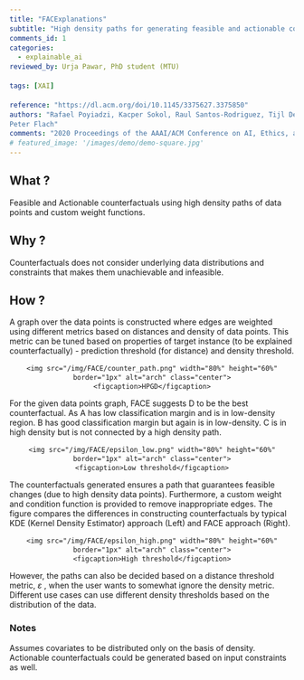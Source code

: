 ```yaml
---
title: "FACExplanations"
subtitle: "High density paths for generating feasible and actionable counterfactuals"
comments_id: 1
categories:
  - explainable_ai
reviewed_by: Urja Pawar, PhD student (MTU)

tags: [XAI]

reference: "https://dl.acm.org/doi/10.1145/3375627.3375850"
authors: "Rafael Poyiadzi, Kacper Sokol, Raul Santos-Rodriguez, Tijl De Bie,
Peter Flach"
comments: "2020 Proceedings of the AAAI/ACM Conference on AI, Ethics, and Society"
# featured_image: '/images/demo/demo-square.jpg'
---
```


## What ?

Feasible and Actionable counterfactuals using high density paths of data points and custom weight functions.

## Why ?

Counterfactuals does not consider underlying data distributions and constraints that makes them unachievable and infeasible.

## How ?

A graph over the data points is constructed where edges are weighted using different metrics based on distances and density of data points. This metric can be tuned based on properties of target instance (to be explained counterfactually) - prediction threshold (for distance) and density threshold.

<div align="center" class="img-container" style="margin-top:2%">

    <img src="/img/FACE/counter_path.png" width="80%" height="60%" border="1px" alt="arch" class="center">
    <figcaption>HPGD</figcaption>
</div>

For the given data points graph, FACE suggests D to be the best counterfactual. As A has low classification margin and is in low-density region. B has good classification margin but again is in low-density. C is in high density but is not connected by a high density path.

<div align="center" class="img-container" style="margin-top:2%">

    <img src="/img/FACE/epsilon_low.png" width="80%" height="60%" border="1px" alt="arch" class="center">
    <figcaption>Low threshold</figcaption>
</div>

The counterfactuals generated ensures a path that guarantees feasible changes (due to high density data points). Furthermore, a custom weight and condition function is provided to remove inappropriate edges. The figure compares the differences in constructing counterfactuals by typical KDE (Kernel Density Estimator) approach (Left) and FACE approach (Right).

<div align="center" class="img-container" style="margin-top:2%">

    <img src="/img/FACE/epsilon_high.png" width="80%" height="60%" border="1px" alt="arch" class="center">
    <figcaption>High threshold</figcaption>
</div>

However, the paths can also be decided based on a distance threshold metric, <i>ε</i> , when the user wants to somewhat ignore the density metric. Different use cases can use different density thresholds based on the distribution of the data.

### Notes
Assumes covariates to be distributed only on the basis of density. Actionable counterfactuals could be generated based on input constraints as well.
